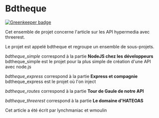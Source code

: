 # Bdtheque

[![Greenkeeper badge](https://badges.greenkeeper.io/lynchmaniac/bdtheque.svg)](https://greenkeeper.io/)

Cet ensemble de projet concerne l'article sur les API hypermedia avec threerest.

Le projet est appelé bdtheque et regroupe un ensemble de sous-projets.

  *bdtheque_simple* correspond à la partie **NodeJS chez les développeurs**
    bdtheque_simple est le projet pour la plus simple de création d'une API avec node.js
  
  *bdtheque_express* correspond à la partie **Express et compagnie**
    bdtheque_express est le projet où l'on inject 
  
  *bdtheque_routes* correspond à la partie **Tour de Gaule de notre API**
  
  *bdtheque_threerest* correspond à la partie **Le domaine d'HATEOAS**

  Cet article a été écrit par lynchmaniac et wmoulin
